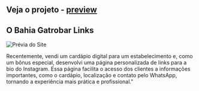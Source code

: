## Veja o projeto - [preview](https://o-bahia-links.vercel.app/)

## O Bahia Gatrobar Links


![Prévia do Site](../assets/img/logo.png)


Recentemente, vendi um cardápio digital para um estabelecimento e, como um bônus especial, desenvolvi uma página personalizada de links para a bio do Instagram.
Essa página facilita o acesso dos clientes a informações importantes, como o cardápio, localização e contato pelo WhatsApp, tornando a experiência mais prática e profissional."
 
